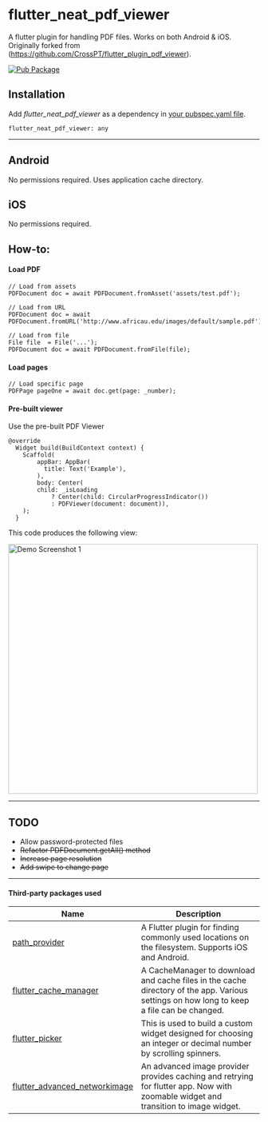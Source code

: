 # flutter_neat_pdf_viewer

A flutter plugin for handling PDF files. Works on both Android & iOS. Originally forked from (https://github.com/CrossPT/flutter_plugin_pdf_viewer).

[![Pub Package](https://img.shields.io/pub/v/flutter_neat_pdf_viewer.svg?style=flat-square)](https://pub.dartlang.org/packages/flutter_neat_pdf_viewer)


## Installation

Add  *flutter_neat_pdf_viewer*  as a dependency in [your pubspec.yaml file](https://flutter.io/platform-plugins/).
```
flutter_neat_pdf_viewer: any
```

---

## Android
No permissions required. Uses application cache directory.

## iOS
No permissions required.

## How-to:

#### Load PDF
```
// Load from assets
PDFDocument doc = await PDFDocument.fromAsset('assets/test.pdf');
 
// Load from URL
PDFDocument doc = await PDFDocument.fromURL('http://www.africau.edu/images/default/sample.pdf');

// Load from file
File file  = File('...');
PDFDocument doc = await PDFDocument.fromFile(file);
```

#### Load pages
```
// Load specific page
PDFPage pageOne = await doc.get(page: _number);
```

#### Pre-built viewer
Use the pre-built PDF Viewer
```
@override
  Widget build(BuildContext context) {
    Scaffold(
        appBar: AppBar(
          title: Text('Example'),
        ),
        body: Center(
        child: _isLoading
            ? Center(child: CircularProgressIndicator())
            : PDFViewer(document: document)),
    );
  }
```

This code produces the following view:

<img height="500px" src="https://raw.githubusercontent.com/lohanidamodar/pdf_viewer/master/demo.png" alt="Demo Screenshot 1"/>

---

## TODO

* Allow password-protected files
* ~~Refactor PDFDocument.getAll() method~~
* ~~Increase page resolution~~
* ~~Add swipe to change page~~

---

#### Third-party packages used

| Name | Description  |
|-|-|
| [path_provider](https://pub.dartlang.org/packages/path_provider)               | A Flutter plugin for finding commonly used locations on the filesystem. Supports iOS and Android.            |
| [flutter_cache_manager](https://pub.dartlang.org/packages/flutter_cache_manager)       | A CacheManager to download and cache files in the cache directory of the app. Various settings on how long to keep a file can be changed. |
| [flutter_picker](https://pub.dartlang.org/packages/flutter_picker)                | This is used to build a custom widget designed for choosing an integer or decimal number by scrolling spinners. |
| [flutter_advanced_networkimage](https://pub.dartlang.org/packages/flutter_advanced_networkimage) | An advanced image provider provides caching and retrying for flutter app. Now with zoomable widget and transition to image widget. |# flutter_neat_pdf_viewer
